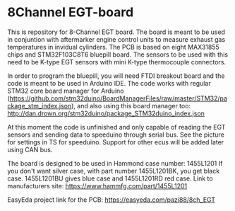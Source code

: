 # 8Channel EGT-board

This is repository for 8-Channel EGT board. The board is meant to be used in conjuntion with aftermarker engine control units to 
measure exhaust gas temperatures in invidual cylinders. The PCB is based on eight MAX31855 chips and STM32F103C8T6 bluepill board.
The sensors to be used with this need to be K-type EGT sensors with mini K-type thermocouple connectors.

In order to program the bluepill, you will need FTDI breakout board and the code is meant to be used in Arduino IDE. The code works
with regular STM32 core board manager for Arduino (https://github.com/stm32duino/BoardManagerFiles/raw/master/STM32/package_stm_index.json), 
and also using this board manager too: http://dan.drown.org/stm32duino/package_STM32duino_index.json

At this moment the code is unfinished and only capable of reading the EGT sensors and sending data to speeduino through serial bus.
See the picture for settings in TS for speeduino. Support for other ecus will be added later using CAN bus.

The board is designed to be used in Hammond case number: 1455L1201 If you don't want silver case, with part number 1455L1201BK, you
get black case. 1455L1201BU gives blue case and 1455L1201RD red case. Link to manufacturers site: https://www.hammfg.com/part/1455L1201

EasyEda project link for the PCB: https://easyeda.com/pazi88/8ch_EGT

